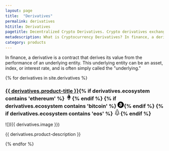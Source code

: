 ```yaml
---
layout: page
title:  "Derivatives"
permalink: derivatives
h1title: Derivatives
pagetitle: Decentralized Crypto Derivatives. Crypto derivatives exchanges and platforms.   
metadescription: What is Cryptocurrency Derivatives? In finance, a derivative is a contract that derives its value from the performance of an underlying entity. This underlying entity can be an asset, index, or interest rate, and is often simply called the underlying.
category: products
---
```

In finance, a derivative is a contract that derives its value from the performance of an underlying entity. This underlying entity can be an asset, index, or interest rate, and is often simply called the "underlying."

{% for derivatives in site.derivatives %}
### <a href="{{ derivatives.product-url }}?ref=defiprime.com">{{ derivatives.product-title }}</a>{% if derivatives.ecosystem contains 'ethereum' %} ![](images/ether.png "Built on Ethereum or related to Ethereum ecosystem"){% endif %} {% if derivatives.ecosystem contains 'bitcoin' %} ![](/images/btc.png "Using Bitcoin ecosystem"){% endif %} {% if derivatives.ecosystem contains 'eos' %} ![](/images/eos.png "Built on EOS or related to EOS ecosystem"){% endif %}

![]({{ derivatives.image }})

{{ derivatives.product-description }}

{% endfor %}
